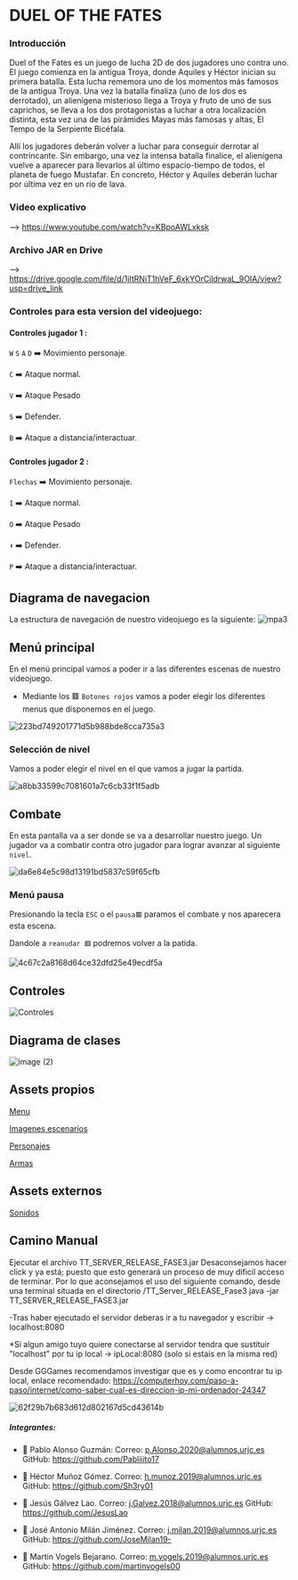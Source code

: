 # DUEL OF THE FATES

### Introducción
Duel of the Fates es un juego de lucha 2D de dos jugadores uno contra uno.  El juego comienza en la antigua Troya, donde Aquiles y Héctor inician su primera batalla. Esta lucha rememora uno de los momentos más famosos de la antigua Troya. Una vez la batalla finaliza (uno de los dos es derrotado), un alienígena misterioso llega a Troya y fruto de uno de sus caprichos, se lleva a los dos protagonistas a luchar a otra localización distinta, esta vez una de las pirámides Mayas más famosas y altas, El Tempo de la Serpiente Bicéfala.

Allí los jugadores deberán volver a luchar para conseguir derrotar al contrincante. Sin embargo, una vez la intensa batalla finalice, el alienígena vuelve a aparecer para llevarlos al último espacio-tiempo de todos, el planeta de fuego Mustafar. En concreto, Héctor y Aquiles deberán luchar por última vez en un río de lava.

### Video explicativo
--> https://www.youtube.com/watch?v=KBpoAWLxksk

### Archivo JAR en Drive
--> https://drive.google.com/file/d/1jItRNiT1hVeF_6xkYOrCildrwaL_9OIA/view?usp=drive_link

### Controles para esta version del videojuego:
#### Controles jugador  1  :
`W` `S` `A` `D`  ➡️ Movimiento personaje.

`C` ➡️ Ataque normal.

`V` ➡️ Ataque Pesado

`S` ➡️ Defender.

`B` ➡️ Ataque a distancia/interactuar.

#### Controles jugador 2 :

`Flechas`  ➡️ Movimiento personaje.

`I` ➡️ Ataque normal.

`O` ➡️ Ataque Pesado

`⬇` ➡️ Defender.

`P` ➡️ Ataque a distancia/interactuar.


##  Diagrama de navegacion
La estructura de navegación de nuestro videojuego es la siguiente:
![mpa3](https://user-images.githubusercontent.com/91007943/204623919-8d913fce-8ac1-437c-addf-0a018aafd761.png)

##  Menú principal
En el menú principal vamos a poder ir a las diferentes escenas de nuestro videojuego.

- Mediante los 🟥 `Botones rojos` vamos a poder elegir los diferentes menus que disponemos en el juego.

![223bd749201771d5b988bde8cca735a3](https://user-images.githubusercontent.com/91007943/211405991-54f068cc-7192-4acb-8fed-e42e1197c513.png)
###  Selección de nivel
Vamos a poder elegir el nivel en el que vamos a jugar la partida.


![a8bb33599c7081601a7c6cb33f1f5adb](https://user-images.githubusercontent.com/91007943/211406076-541d8e7e-ec09-4a88-93f6-1d6fb6af39cd.png)

##  Combate

En esta pantalla va a ser donde se va a desarrollar nuestro juego.
Un jugador va a combatir contra otro jugador para lograr avanzar al siguiente `nivel`.

![da6e84e5c98d13191bd5837c59f65cfb](https://user-images.githubusercontent.com/91007943/211406032-fc748bd6-ecfe-4997-815b-6983bdf55207.png)
###  Menú pausa
Presionando la tecla `ESC` o el `pausa🟥` paramos el combate y nos aparecera esta escena.

Dandole a `reanudar 🟥` podremos volver a la patida.

![4c67c2a8168d64ce32dfd25e49ecdf5a](https://user-images.githubusercontent.com/91007943/211406871-3816e1b2-5deb-423a-9b11-5a8f811a5d08.png)

##  Controles
![Controles](https://user-images.githubusercontent.com/91007943/204342393-b722d27c-b557-443c-add5-dda1ed227593.png)
## Diagrama de clases
![image (2)](https://user-images.githubusercontent.com/91007943/208768156-b5b57e2c-b388-44a1-ad25-8b38317a68d8.png)

## Assets propios
[Menu](https://user-images.githubusercontent.com/91007943/211408152-330e47ab-8cd6-41ac-83c1-3e5b9ed549de.png)

[Imagenes escenarios](https://user-images.githubusercontent.com/91007943/211408176-870f4b21-2776-4e4c-8ede-b19b8104fe5f.png)

[Personajes](https://user-images.githubusercontent.com/91007943/211408258-6e5bf471-3254-48fa-a774-afed5091b7d3.png)

[Armas](https://user-images.githubusercontent.com/91007943/211408304-bda0a94d-b93b-4753-a169-f4572c0068f3.png)

## Assets externos
[Sonidos](http://www.sonidosmp3gratis.com/salto)

## Camino Manual

Ejecutar el archivo TT_SERVER_RELEASE_FASE3.jar Desaconsejamos hacer click y ya está; puesto que esto generará un proceso de muy dificil acceso de terminar. Por lo que aconsejamos el uso del siguiente comando, desde una terminal situada en el directorio /TT_Server_RELEASE_Fase3
java -jar TT_SERVER_RELEASE_FASE3.jar

-Tras haber ejecutado el servidor deberas ir a tu navegador y escribir -> localhost:8080

*Si algun amigo tuyo quiere conectarse al servidor tendra que sustituir "localhost" por tu ip local -> ipLocal:8080 (solo si estais en la misma red)

Desde GGGames recomendamos investigar que es y como encontrar tu ip local, enlace recomendado: https://computerhoy.com/paso-a-paso/internet/como-saber-cual-es-direccion-ip-mi-ordenador-24347


![62f29b7b683d612d802167d5cd43614b](https://user-images.githubusercontent.com/91007943/211406360-e8b03236-af4a-47ca-bf43-1403a543d719.png)


##### Integrantes:
- 🎅 Pablo Alonso Guzmán:
      Correo: p.Alonso.2020@alumnos.urjc.es 
      GitHub: https://github.com/Pabliiito17
      
- 🎅 Héctor Muñoz Gómez.
      Correo: h.munoz.2019@alumnos.urjc.es
      GitHub: https://github.com/Sh3ry01
  
- 🎅 Jesús Gálvez Lao.
      Correo: j.Galvez.2018@alumnos.urjc.es
      GitHub: https://github.com/JesusLao
  
- 🎅 José Antonio Milán Jiménez.
      Correo: j.milan.2019@alumnos.urjc.es
      GitHub: https://github.com/JoseMilan19- 
      
- 🎅 Martin Vogels Bejarano.
      Correo: m.vogels.2019@alumnos.urjc.es
      GitHub: https://github.com/martinvogels00
      


